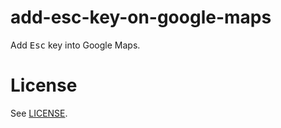 # add-esc-key-on-google-maps

Add <kbd>Esc</kbd> key into Google Maps.

# License

See [LICENSE](LICENSE).
